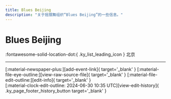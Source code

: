 ```yaml
---
title: Blues Beijing
description: "关于摇摆舞组织“Blues Beijing”的一些信息。"
---
```


# Blues Beijing

:fontawesome-solid-location-dot:{ .ky_list_leading_icon } 北京  


---

<div class="ky_page_footer" markdown>
<div class="ky_page_footer_trailing" markdown="span">
[:material-newspaper-plus:][add-event-link]{ target='_blank' }
[:material-file-eye-outline:][view-raw-source-file]{ target='_blank' }
[:material-file-edit-outline:][edit-info]{ target='_blank' }
</div>
<div class="ky_page_footer_leading" markdown="span">
[:material-clock-edit-outline: 2024-06-30 10:35 UTC][view-edit-history]{ .ky_page_footer_history_button target='_blank' }
</div>
</div>

[add-event-link]: https://github.com/swingdance/events/issues/new?assignees=&labels=add+event&projects=&template=02-add_entity.yml&title=%5Bcn%5D%20%3CName%3E&region=cn&province=Beijing&city=Beijing&org_id=blues-beijing "添加活动"
[view-raw-source-file]: https://github.com/swingdance/orgs/blob/main/cn/blues-beijing.json "查看原始源文件"
[edit-info]: https://github.com/swingdance/orgs/issues/new?assignees=&labels=update+org&projects=&template=03-update_entity.yml&title=%5Bcn%5D%20Blues%20Beijing&region=cn&id=blues-beijing&name=Blues%20Beijing "编辑信息"

[view-edit-history]: https://github.com/swingdance/orgs/commits/main/cn/blues-beijing.json "查看编辑历史"
